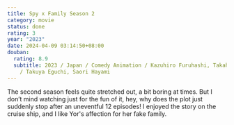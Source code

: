 ```yaml
---
title: Spy x Family Season 2
category: movie
status: done
rating: 3
year: "2023"
date: 2024-04-09 03:14:50+08:00
douban:
  rating: 8.9
  subtitle: 2023 / Japan / Comedy Animation / Kazuhiro Furuhashi, Takahiro Harada
    / Takuya Eguchi, Saori Hayami
---
```


The second season feels quite stretched out, a bit boring at times. But I don’t mind watching just for the fun of it, hey, why does the plot just suddenly stop after an uneventful 12 episodes! I enjoyed the story on the cruise ship, and I like Yor's affection for her fake family.
